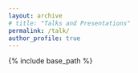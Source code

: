 ```yaml
---
layout: archive
# title: "Talks and Presentations"
permalink: /talk/
author_profile: true
---
```

{% include base_path %}

